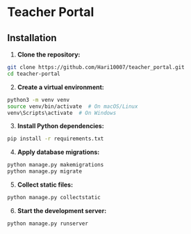 # Teacher Portal

## Installation

1. **Clone the repository:**

```bash
git clone https://github.com/Hari10007/teacher_portal.git
cd teacher-portal

```

2. **Create a virtual environment:**

```bash
python3 -m venv venv
source venv/bin/activate  # On macOS/Linux
venv\Scripts\activate  # On Windows
```

3. **Install Python dependencies:**

```bash
pip install -r requirements.txt
```

4. **Apply database migrations:**

```bash
python manage.py makemigrations
python manage.py migrate
```

5. **Collect static files:**

```bash
python manage.py collectstatic
```

6. **Start the development server:**

```bash
python manage.py runserver
```

